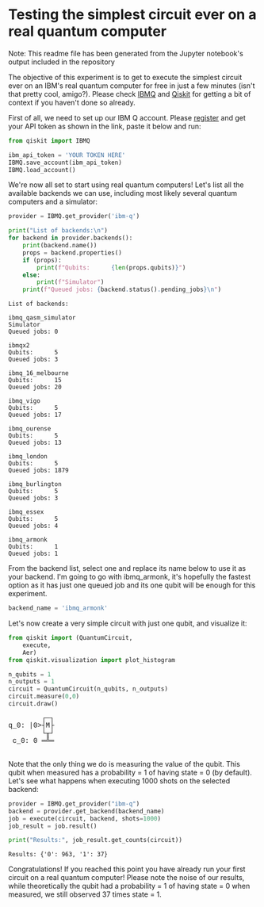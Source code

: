 
# Testing the simplest circuit ever on a real quantum computer
Note: This readme file has been generated from the Jupyter notebook's output included in the repository

The objective of this experiment is to get to execute the simplest circuit ever on an IBM's real quantum computer for free in just a few minutes (isn't that pretty cool, amigo?). Please check [IBMQ](https://quantum-computing.ibm.com/) and [Qiskit](https://qiskit.org) for getting a bit of context if you haven't done so already.

First of all, we need to set up our IBM Q account. Please [register](https://qiskit.org/documentation/install.html#access-ibm-q-systems) and get your API token as shown in the link, paste it below and run:


```python
from qiskit import IBMQ

ibm_api_token = 'YOUR TOKEN HERE'
IBMQ.save_account(ibm_api_token)
IBMQ.load_account()
```

We're now all set to start using real quantum computers! Let's list all the available backends we can use, including most likely several quantum computers and a simulator:


```python
provider = IBMQ.get_provider('ibm-q')

print("List of backends:\n")
for backend in provider.backends():
    print(backend.name())
    props = backend.properties()
    if (props):
        print(f"Qubits:      {len(props.qubits)}")
    else:
        print(f"Simulator")
    print(f"Queued jobs: {backend.status().pending_jobs}\n")
```

    List of backends:
    
    ibmq_qasm_simulator
    Simulator
    Queued jobs: 0
    
    ibmqx2
    Qubits:      5
    Queued jobs: 3
    
    ibmq_16_melbourne
    Qubits:      15
    Queued jobs: 20
    
    ibmq_vigo
    Qubits:      5
    Queued jobs: 17
    
    ibmq_ourense
    Qubits:      5
    Queued jobs: 13
    
    ibmq_london
    Qubits:      5
    Queued jobs: 1879
    
    ibmq_burlington
    Qubits:      5
    Queued jobs: 3
    
    ibmq_essex
    Qubits:      5
    Queued jobs: 4
    
    ibmq_armonk
    Qubits:      1
    Queued jobs: 1
    


From the backend list, select one and replace its name below to use it as your backend. I'm going to go with ibmq_armonk, it's hopefully the fastest option as it has just one queued job and its one qubit will be enough for this experiment.


```python
backend_name = 'ibmq_armonk'
```

Let's now create a very simple circuit with just one qubit, and visualize it:


```python
from qiskit import (QuantumCircuit,
    execute,
    Aer)
from qiskit.visualization import plot_histogram

n_qubits = 1
n_outputs = 1
circuit = QuantumCircuit(n_qubits, n_outputs)
circuit.measure(0,0)
circuit.draw()
```




<pre style="word-wrap: normal;white-space: pre;background: #fff0;line-height: 1.1;font-family: &quot;Courier New&quot;,Courier,monospace">        ┌─┐
q_0: |0>┤M├
        └╥┘
 c_0: 0 ═╩═
           </pre>



Note that the only thing we do is measuring the value of the qubit. This qubit when measured has a probability = 1 of having state = 0 (by default). Let's see what happens when executing 1000 shots on the selected backend:


```python
provider = IBMQ.get_provider("ibm-q")
backend = provider.get_backend(backend_name)
job = execute(circuit, backend, shots=1000)
job_result = job.result()

print("Results:", job_result.get_counts(circuit))
```

    Results: {'0': 963, '1': 37}


Congratulations! If you reached this point you have already run your first circuit on a real quantum computer! Please note the noise of our results, while theoretically the qubit had a probability = 1 of having state = 0 when measured, we still observed 37 times state = 1.
